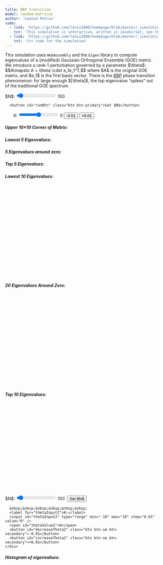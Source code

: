 ```yaml
---
title: BBP transition
model: random-matrices
author: 'Leonid Petrov'
code:
  - link: 'https://github.com/lenis2000/homepage/blob/master/_simulations/random-matrices/2025-01-28-BBP-transition.md'
    txt: 'This simulation is interactive, written in JavaScript, see the source code of this page at the link'
  - link: 'https://github.com/lenis2000/homepage/blob/master/_simulations/random-matrices/2025-01-28-BBP-transition.cpp'
    txt: 'C++ code for the simulation'
---
```


<script src="{{site.url}}/js/d3.v7.min.js"></script>
<script src="{{site.url}}/js/2025-01-28-BBP-transition.js"></script>

<div class="row">
  <div class="col-12 mb-3">
    <p>
      This simulation uses <code>WebAssembly</code> and the <code>Eigen</code> library to compute eigenvalues
      of a (modified) Gaussian Orthogonal Ensemble (GOE) matrix. We introduce a rank-1 perturbation governed by
      a parameter $\theta$:
      $$A\mapsto A + \theta \cdot e_1e_1^T,$$ where $A$ is the original GOE matrix, and $e_1$ is the first basis vector.
      There is the <a href="https://arxiv.org/abs/math/0403022">BBP</a> phase transition phenomenon: for large enough $|\theta|$,
      the top eigenvalue “spikes” out of the traditional GOE spectrum.
    </p>
  </div>
</div>

<div class="row">
  <!-- Controls -->
  <div class="col-12 col-lg-8">
    <div class="controls mb-3">
      <label for="nInput">$N$:</label>
      <input id="nInput" type="range" min="2" max="2000" step="1" value="100" />
      <span id="nValue">100</span>&nbsp;

      <button id="runBtn" class="btn btn-primary">Set $N$</button>

&nbsp;&nbsp;&nbsp;&nbsp;&nbsp;&nbsp;
      <label for="thetaInput">θ:</label>
      <input id="thetaInput" type="range" min="-10" max="10" step="0.01" value="0" />
      <span id="thetaValue">0</span>
      <button id="decreaseTheta" class="btn btn-sm btn-secondary">-0.01</button>
      <button id="increaseTheta" class="btn btn-sm btn-secondary">+0.01</button>
    </div>
  </div>
</div>

<div class="row">
  <!-- Matrix corner display -->
  <div class="col-12 col-lg-8 mb-3">
    <h5>Upper 10×10 Corner of Matrix:</h5>
    <div id="matrixCorner" style="font-family: monospace; white-space: pre"></div>
  </div>
</div>

<!-- Three columns for top, zero, and lowest eigenvalues -->
<div class="row">

  <div id="lowestEigenvals" class="mb-3 col-12 col-lg-4">
      <h5>Lowest 5 Eigenvalues:</h5>
      <ol id="eigenvalList_lowest">
          <!-- Populated by JavaScript -->
      </ol>
  </div>
  <div id="zeroEigenvals" class="mb-3 col-12 col-lg-4">
      <h5>5 Eigenvalues around zero:</h5>
      <ol id="eigenvalList_zero">
          <!-- Populated by JavaScript -->
      </ol>
  </div>
  <div id="topEigenvals" class="mb-3 col-12 col-lg-4">
      <h5>Top 5 Eigenvalues:</h5>
      <ol id="eigenvalList">
          <!-- Populated by JavaScript -->
      </ol>
  </div>
</div>

<!-- Row with three point-process plots: top, zero, and lowest -->
<div class="row">
    <div class="col-12 col-lg-4">
      <h5 class="mt-4">Lowest 10 Eigenvalues:</h5>
      <svg id="lowest10EigenvalsPlot" width="100%" style="min-height: 300px;"></svg>
    </div>
  <div class="col-12 col-lg-4">
    <h5 class="mt-4">20 Eigenvalues Around Zero:</h5>
    <svg id="zero20EigenvalsPlot" width="100%" style="min-height: 300px;"></svg>
  </div>
  <div class="col-12 col-lg-4">
    <h5 class="mt-4">Top 10 Eigenvalues:</h5>
    <svg id="top10EigenvalsPlot" width="100%" style="min-height: 300px;"></svg>
  </div>
</div>

<div class="row align-items-center mb-3">
  <div class="col-12">
    <div class="controls">
      <label for="nInput2">$N$:</label>
      <input id="nInput2" type="range" min="2" max="2000" step="1" value="100" />
      <span id="nValue2">100</span>&nbsp;
      <button id="runBtn2" class="btn btn-primary">Set $N$</button>

      &nbsp;&nbsp;&nbsp;&nbsp;&nbsp;&nbsp;
      <label for="thetaInput2">θ:</label>
      <input id="thetaInput2" type="range" min="-10" max="10" step="0.01" value="0" />
      <span id="thetaValue2">0</span>
      <button id="decreaseTheta2" class="btn btn-sm btn-secondary">-0.01</button>
      <button id="increaseTheta2" class="btn btn-sm btn-secondary">+0.01</button>
    </div>
  </div>
</div>

<div class="row align-items-center">
  <!-- Histogram on the left -->
  <div class="col-12">
      <h5>Histogram of eigenvalues:</h5>
      <svg id="plot" width="100%" style="min-height: 400px;"></svg>
  </div>

</div>

<script>
    async function initWasm() {
        try {
            // Wait for the Module to be ready
            await new Promise((resolve) => {
                if (Module.ready) resolve();
                else Module.onRuntimeInitialized = resolve;
            });

            // Set initial slider values
            document.getElementById("nInput").value = 100;
            document.getElementById("nValue").textContent = 100;
            document.getElementById("thetaInput").value = 0;
            document.getElementById("thetaValue").textContent = 0;

            // Also sync second set
            document.getElementById("nInput2").value = 100;
            document.getElementById("nValue2").textContent = 100;
            document.getElementById("thetaInput2").value = 0;
            document.getElementById("thetaValue2").textContent = 0;

            runSimulation(); // auto-run once the WASM is ready

        } catch (error) {
            console.error('Failed to load WASM:', error);
            document.body.innerHTML += `<p style="color: red">Error loading WASM: ${error.message}</p>`;
        }
    }

    function displayMatrixCorner() {
        // Get the corner data from WASM
        const cornerPtr = Module._getMatrixCorner();
        const cornerSize = Module._getCornerSize();
        const cornerData = new Float64Array(Module.HEAPF64.buffer, cornerPtr, 100); // 10x10 array

        // Format the corner as a string
        let output = '';
        for (let i = 0; i < cornerSize; i++) {
            for (let j = 0; j < cornerSize; j++) {
                output += cornerData[i * 10 + j].toFixed(3).padStart(8) + ' ';
            }
            output += '\n';
        }

        // Display in the div
        document.getElementById('matrixCorner').textContent = output;
    }

    function runSimulation() {
        // We'll rely on the first set of sliders as the canonical source for N & theta
        const N = parseInt(document.getElementById("nInput").value, 10);
        const theta = parseFloat(document.getElementById("thetaInput").value);

        // Update the WASM side with current theta
        Module.ccall('setTheta', null, ['number'], [theta]);

        const eigenvals = getEigenvalues(N);

        drawHistogram(eigenvals);
        displayTopEigenvalues(eigenvals);
        displayEigenvaluesAroundZero(eigenvals);
        displayLowestEigenvalues(eigenvals);

        // Update matrix corner display
        displayMatrixCorner();

        // Draw top 10 as a point process with tooltips
        const top10 = getTop10Eigenvals(eigenvals);
        drawEigenvaluePointProcess(top10, "#top10EigenvalsPlot", "Top 10 Eigenvalues");

        // Draw 20 around zero as a point process
        const zero20 = getZero20Eigenvals(eigenvals);
        drawEigenvaluePointProcess(zero20, "#zero20EigenvalsPlot", "20 Around Zero");

        // Draw lowest 10 as a point process
        const lowest10 = getLowest10Eigenvals(eigenvals);
        drawEigenvaluePointProcess(lowest10, "#lowest10EigenvalsPlot", "Lowest 10 Eigenvalues");
    }

    function getEigenvalues(N) {
        if (!Module || !Module._computeEigenvalues) return [];
        try {
            const ptr = Module._computeEigenvalues(N);
            return Array.from(new Float64Array(Module.HEAPF64.buffer, ptr, N));
        } catch (error) {
            console.error('Error computing eigenvalues:', error);
            return [];
        }
    }

    // Create a histogram of the eigenvalues
    function drawHistogram(eigenvals) {
        const svg = d3.select("#plot");
        svg.selectAll("*").remove();

        const margin = { top: 20, right: 30, bottom: 30, left: 40 };
        const width = svg.node().getBoundingClientRect().width;
        const height = svg.node().getBoundingClientRect().height;

        const xScale = d3.scaleLinear()
            .domain([-4, 4])
            .range([margin.left, width - margin.right]);

        const N = eigenvals.length;
        const numBins = N <= 100 ? 20 : 80;
        const bins = d3.bin()
            .domain(xScale.domain())
            .thresholds(numBins)(eigenvals);

        const binWidth = (bins[0].x1 - bins[0].x0);
        const totalArea = N * binWidth;
        const normalizedBins = bins.map(bin => ({
            ...bin,
            normalizedLength: bin.length / totalArea
        }));

        const yScale = d3.scaleLinear()
            .domain([0, d3.max(normalizedBins, d => d.normalizedLength)])
            .range([height - margin.bottom, margin.top]);

        // Axes
        svg.append("g")
            .attr("transform", `translate(0,${height - margin.bottom})`)
            .call(d3.axisBottom(xScale));
        svg.append("g")
            .attr("transform", `translate(${margin.left},0)`)
            .call(d3.axisLeft(yScale));

        // Bars
        svg.selectAll(".bar")
            .data(normalizedBins)
            .join("rect")
            .attr("class", "bar")
            .attr("x", d => xScale(d.x0))
            .attr("width", d => xScale(d.x1) - xScale(d.x0))
            .attr("y", d => yScale(d.normalizedLength))
            .attr("height", d => yScale(0) - yScale(d.normalizedLength))
            .attr("fill", "#00204E");

        // Semicircle overlay (approx Wigner semicircle for GOE)
        const semicircleData = Array.from({ length: 200 }, (_, i) => {
            const x = -2 + (i / 199) * 4;
            const y = Math.abs(x) <= 2 ? Math.sqrt(4 - x ** 2) / (2 * Math.PI) : 0;
            return { x, y };
        });

        const line = d3.line()
            .x(d => xScale(d.x))
            .y(d => yScale(d.y))
            .curve(d3.curveBasis);

        svg.append("path")
            .datum(semicircleData)
            .attr("fill", "none")
            .attr("stroke", "#F56C26")
            .attr("stroke-width", 1.5)
            .attr("d", line);
    }

    function displayTopEigenvalues(eigenvals) {
        const topList = eigenvals.slice().sort((a, b) => b - a).slice(0, 5);
        const listElement = document.getElementById("eigenvalList");
        listElement.innerHTML = "";
        topList.forEach(val => {
            const li = document.createElement("li");
            li.textContent = val.toFixed(4);
            listElement.appendChild(li);
        });
    }

    function displayEigenvaluesAroundZero(eigenvals) {
        const sortedEigenvals = eigenvals.slice().sort((a, b) => a - b);
        const zeroIndex = sortedEigenvals.findIndex(x => x >= 0);

        const startIndex = Math.max(0, zeroIndex - 2);
        const endIndex   = Math.min(sortedEigenvals.length, zeroIndex + 3);
        const values = sortedEigenvals.slice(startIndex, endIndex);

        const listElement = document.getElementById("eigenvalList_zero");
        listElement.innerHTML = "";
        values.forEach(val => {
            const li = document.createElement("li");
            li.textContent = val.toFixed(4);
            listElement.appendChild(li);
        });
    }

    function displayLowestEigenvalues(eigenvals) {
        const sortedEigenvals = eigenvals.slice().sort((a, b) => a - b);
        const lowestList = sortedEigenvals.slice(0, 5);
        const listElement = document.getElementById("eigenvalList_lowest");
        listElement.innerHTML = "";
        lowestList.forEach(val => {
            const li = document.createElement("li");
            li.textContent = val.toFixed(4);
            listElement.appendChild(li);
        });
    }

    // Extract 10 largest eigenvalues
    function getTop10Eigenvals(eigenvals) {
        return eigenvals.slice().sort((a, b) => b - a).slice(0, 10);
    }

    // Extract 20 eigenvalues around zero
    function getZero20Eigenvals(eigenvals) {
        const sorted = eigenvals.slice().sort((a, b) => a - b);
        const zeroIndex = sorted.findIndex(x => x >= 0);
        const startIndex = Math.max(0, zeroIndex - 10);
        const endIndex   = Math.min(sorted.length, zeroIndex + 10);
        return sorted.slice(startIndex, endIndex);
    }

    // Extract 10 lowest eigenvalues
    function getLowest10Eigenvals(eigenvals) {
        return eigenvals.slice().sort((a, b) => a - b).slice(0, 10);
    }

    // Draw a point process scatterplot + tooltips
    function drawEigenvaluePointProcess(eigenvalsSubset, containerId, title) {
        const svg = d3.select(containerId);
        svg.selectAll("*").remove();

        const margin = { top: 20, right: 30, bottom: 30, left: 50 };
        const width = svg.node().getBoundingClientRect().width;
        const height = svg.node().getBoundingClientRect().height;

        const xScale = d3.scaleBand()
            .domain(eigenvalsSubset.map((_, i) => i.toString()))
            .range([margin.left, width - margin.right])
            .padding(0.2);

        const minVal = d3.min(eigenvalsSubset);
        const maxVal = d3.max(eigenvalsSubset);
        const yScale = d3.scaleLinear()
            .domain([minVal, maxVal])
            .nice()
            .range([height - margin.bottom, margin.top]);

        // Axes
        const xAxis = d3.axisBottom(xScale).tickFormat(i => +i + 1);
        svg.append("g")
            .attr("transform", `translate(0,${height - margin.bottom})`)
            .call(xAxis);
        svg.append("g")
            .attr("transform", `translate(${margin.left},0)`)
            .call(d3.axisLeft(yScale));

        // Title
        svg.append("text")
            .attr("x", width / 2)
            .attr("y", margin.top - 5)
            .attr("text-anchor", "middle")
            .style("font-size", "14px")
            .text(title);

        // Tooltip
        const tooltip = d3.select("body")
          .append("div")
          .style("position", "absolute")
          .style("padding", "6px")
          .style("background", "white")
          .style("border", "1px solid #ccc")
          .style("border-radius", "4px")
          .style("pointer-events", "none")
          .style("display", "none");

        // Points
        svg.selectAll("circle")
            .data(eigenvalsSubset)
            .join("circle")
            .attr("cx", (_, i) => xScale(i.toString()) + xScale.bandwidth() / 2)
            .attr("cy", d => yScale(d))
            .attr("r", 5)
            .attr("fill", "#8B0000")
            .on("mouseover", function (event, d) {
                d3.select(this).attr("fill", "orange");
                tooltip.style("display", "block")
                       .html(`Eigenvalue: ${d.toFixed(4)}`);
            })
            .on("mousemove", function (event) {
                tooltip.style("top", (event.pageY + 10) + "px")
                       .style("left", (event.pageX + 10) + "px");
            })
            .on("mouseleave", function () {
                d3.select(this).attr("fill", "#8B0000");
                tooltip.style("display", "none");
            });

        // Optional horizontal line at y=0
        if (minVal < 0 && maxVal > 0) {
            svg.append("line")
                .attr("x1", margin.left)
                .attr("x2", width - margin.right)
                .attr("y1", yScale(0))
                .attr("y2", yScale(0))
                .attr("stroke", "#333")
                .attr("stroke-width", 1)
                .attr("stroke-dasharray", "3,3");
        }
    }

    // -----------------------------------------------------------
    // N Sliders & Buttons
    // -----------------------------------------------------------

    // 1) "Set N" button #1: force resample
    document.getElementById("runBtn").addEventListener("click", () => {
        Module.ccall('setForceResample', null, ['number'], [1]);
        runSimulation();
    });

    // 2) "Set N" button #2: also force resample
    document.getElementById("runBtn2").addEventListener("click", () => {
        Module.ccall('setForceResample', null, ['number'], [1]);
        runSimulation();
    });

    // 3) Slider #1 for N => update its displayed label & sync #2
    document.getElementById("nInput").addEventListener("input", (e) => {
        const value = e.target.value;
        document.getElementById("nValue").textContent = value;

        // Now sync second slider & label
        document.getElementById("nInput2").value = value;
        document.getElementById("nValue2").textContent = value;
    });

    // 4) Slider #2 for N => update its displayed label & sync #1
    document.getElementById("nInput2").addEventListener("input", (e) => {
        const value = e.target.value;
        document.getElementById("nValue2").textContent = value;

        // Now sync first slider & label
        document.getElementById("nInput").value = value;
        document.getElementById("nValue").textContent = value;
    });

    // -----------------------------------------------------------
    // Theta Sliders & ±0.01 Buttons
    // -----------------------------------------------------------

    // 1) First Theta slider => sync second
    document.getElementById("thetaInput").addEventListener("input", (e) => {
        const value = e.target.value;
        document.getElementById("thetaValue").textContent = value;

        // Sync second slider & label
        document.getElementById("thetaInput2").value = value;
        document.getElementById("thetaValue2").textContent = value;

        runSimulation();
    });

    // 2) Second Theta slider => sync first
    document.getElementById("thetaInput2").addEventListener("input", (e) => {
        const value = e.target.value;
        document.getElementById("thetaValue2").textContent = value;

        // Sync first slider & label
        document.getElementById("thetaInput").value = value;
        document.getElementById("thetaValue").textContent = value;

        runSimulation();
    });

    // 3) First Theta +0.01 button
    document.getElementById("increaseTheta").addEventListener("click", () => {
        const thetaInput = document.getElementById("thetaInput");
        let currentTheta = parseFloat(thetaInput.value);
        const newTheta = Math.min(10, currentTheta + 0.01);

        // Update #1 slider + label
        thetaInput.value = newTheta;
        document.getElementById("thetaValue").textContent = newTheta.toFixed(2);

        // Sync #2 slider + label
        document.getElementById("thetaInput2").value = newTheta;
        document.getElementById("thetaValue2").textContent = newTheta.toFixed(2);

        runSimulation();
    });

    // 4) First Theta -0.01 button
    document.getElementById("decreaseTheta").addEventListener("click", () => {
        const thetaInput = document.getElementById("thetaInput");
        let currentTheta = parseFloat(thetaInput.value);
        const newTheta = Math.max(-10, currentTheta - 0.01);

        // Update #1 slider + label
        thetaInput.value = newTheta;
        document.getElementById("thetaValue").textContent = newTheta.toFixed(2);

        // Sync #2 slider + label
        document.getElementById("thetaInput2").value = newTheta;
        document.getElementById("thetaValue2").textContent = newTheta.toFixed(2);

        runSimulation();
    });

    // 5) Second Theta +0.01 button
    document.getElementById("increaseTheta2").addEventListener("click", () => {
        const thetaInput = document.getElementById("thetaInput2");
        let currentTheta = parseFloat(thetaInput.value);
        const newTheta = Math.min(10, currentTheta + 0.01);

        // Update #2 slider + label
        thetaInput.value = newTheta;
        document.getElementById("thetaValue2").textContent = newTheta.toFixed(2);

        // Sync #1 slider + label
        document.getElementById("thetaInput").value = newTheta;
        document.getElementById("thetaValue").textContent = newTheta.toFixed(2);

        runSimulation();
    });

    // 6) Second Theta -0.01 button
    document.getElementById("decreaseTheta2").addEventListener("click", () => {
        const thetaInput = document.getElementById("thetaInput2");
        let currentTheta = parseFloat(thetaInput.value);
        const newTheta = Math.max(-10, currentTheta - 0.01);

        // Update #2 slider + label
        thetaInput.value = newTheta;
        document.getElementById("thetaValue2").textContent = newTheta.toFixed(2);

        // Sync #1 slider + label
        document.getElementById("thetaInput").value = newTheta;
        document.getElementById("thetaValue").textContent = newTheta.toFixed(2);

        runSimulation();
    });

    // Initialize WASM after DOM loads
    document.addEventListener('DOMContentLoaded', () => {
        // Values are already initialized above
    });

    // Start everything
    initWasm();
</script>
